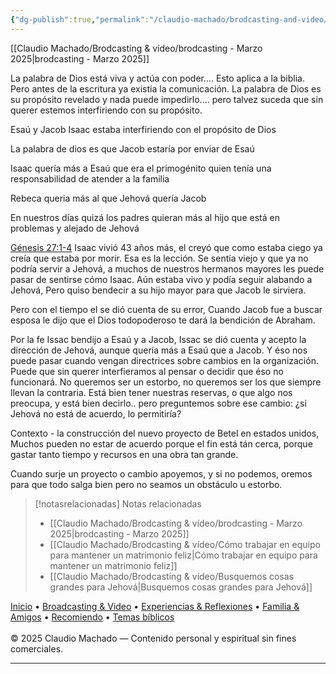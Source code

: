 ```yaml
---
{"dg-publish":true,"permalink":"/claudio-machado/brodcasting-and-video/no-seamos-un-obstaculo-en-la-adoracion-a-jehova/","title":"No seamos un obstáculo en la adoración a Jehová"}
---
```


[[Claudio Machado/Brodcasting & vídeo/brodcasting - Marzo 2025\|brodcasting - Marzo 2025]]

La palabra de Dios está viva y actúa con poder.... Esto aplica a la biblia.
Pero antes de la escritura ya existía la comunicación.
La palabra de Dios es su propósito revelado y nada puede impedirlo....
pero talvez suceda que sin querer estemos interfiriendo con su propósito.


Esaú y Jacob 
Isaac estaba interfiriendo con el propósito de Dios 

La palabra de dios es que Jacob estaría por enviar de Esaú 

Isaac quería más a Esaú que era el primogénito quien tenía una responsabilidad de atender a la familia 

Rebeca queria más al que Jehová quería Jacob 



En nuestros días quizá los padres quieran más al hijo que está en problemas y alejado de Jehová 

[Génesis 27:1-4](https://wol.jw.org/es/wol/b/r4/lp-s/nwtsty/1/27#v=1:27:1-1:27:4) Isaac vivió 43 años más, el creyó que como estaba ciego ya creía que estaba por morir. Esa es la lección. Se sentía viejo y que ya no podría servir a Jehová, a muchos de nuestros hermanos mayores les puede pasar de sentirse cómo Isaac. Aún estaba vivo y podía seguir alabando a Jehová, Pero quiso bendecir a su hijo mayor para que Jacob le sirviera.

Pero con el tiempo el se dió cuenta de su error, Cuando Jacob fue a buscar esposa le dijo que el Dios todopoderoso te dará la bendición de Abraham. 

Por la fe Issac bendijo a Esaú y a Jacob, Issac se dió cuenta y acepto la dirección de Jehová, aunque quería más a Esaú que a Jacob. Y éso nos puede pasar cuando vengan directrices sobre cambios en la organización. Puede que sin querer interfieramos al pensar o decidir que éso no funcionará. No queremos ser un estorbo, no queremos ser los que siempre llevan la contraria. Está bien tener nuestras reservas, o que algo nos preocupa, y está bien decirlo.. pero preguntemos sobre ese cambio: ¿si Jehová no está de acuerdo, lo permitiría?

Contexto - la construcción del nuevo proyecto de Betel en estados unidos, Muchos pueden no estar de acuerdo porque el fin está tán cerca, porque gastar tanto tiempo y recursos en una obra tan grande.

Cuando surje un proyecto o cambio apoyemos, y si no podemos, oremos para que todo salga bien pero no seamos un obstáculo u estorbo.


> [!notasrelacionadas] Notas relacionadas
> - [[Claudio Machado/Brodcasting & vídeo/brodcasting - Marzo 2025\|brodcasting - Marzo 2025]]
> - [[Claudio Machado/Brodcasting & vídeo/Cómo trabajar en equipo para mantener un matrimonio feliz\|Cómo trabajar en equipo para mantener un matrimonio feliz]]
> - [[Claudio Machado/Brodcasting & vídeo/Busquemos cosas grandes para Jehová\|Busquemos cosas grandes para Jehová]]

<div class="pie-simple">
  <a href="https://mis-apuntes-psi.vercel.app/">Inicio</a> •
  <a href="https://mis-apuntes-psi.vercel.app/claudio-machado/brodcasting-and-videos/principial-brodcasting-and-video/">Broadcasting & Video</a> •
  <a href="https://mis-apuntes-psi.vercel.app/claudio-machado/experiencias-and-reflexiones/experiencias-and-reflexiones/">Experiencias & Reflexiones</a> •
  <a href="https://mis-apuntes-psi.vercel.app/claudio-machado/familia-and-amigos/familia-and-amigos/">Familia & Amigos</a> •
  <a href="https://mis-apuntes-psi.vercel.app/claudio-machado/recomendaciones/recomiendo/">Recomiendo</a> •
  <a href="https://mis-apuntes-psi.vercel.app/claudio-machado/temas-biblicos/temas-biblicos/">Temas bíblicos</a>
  <br><br>
  <span class="legal">© 2025 Claudio Machado — Contenido personal y espiritual sin fines comerciales.</span>
</div>

---



